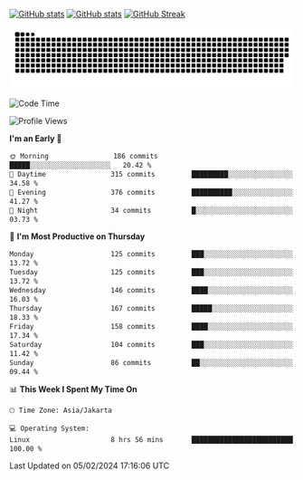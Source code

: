 [![GitHub stats](https://github-readme-stats.vercel.app/api?username=aurelioklv&card_width=500&show_icons=true&rank_icon=github&theme=solarized-dark#gh-dark-mode-only)](https://github.com/anuraghazra/github-readme-stats#gh-dark-mode-only)
[![GitHub stats](https://github-readme-stats.vercel.app/api?username=aurelioklv&card_width=500&show_icons=true&rank_icon=github&theme=buefy#gh-light-mode-only)](https://github.com/anuraghazra/github-readme-stats#gh-light-mode-only)
[![GitHub Streak](https://streak-stats.demolab.com/?user=aurelioklv&card_width=336&theme=solarized-dark)](https://git.io/streak-stats)

<picture>
  <source media="(prefers-color-scheme: dark)" srcset="https://raw.githubusercontent.com/aurelioklv/aurelioklv/snake-output/github-contribution-grid-snake-dark.svg">
  <source media="(prefers-color-scheme: light)" srcset="https://raw.githubusercontent.com/aurelioklv/aurelioklv/snake-output/github-contribution-grid-snake.svg">
  <img alt="github contribution grid snake animation" src="https://raw.githubusercontent.com/aurelioklv/aurelioklv/snake-output/github-contribution-grid-snake.svg">
</picture>

<!--START_SECTION:waka-->
![Code Time](http://img.shields.io/badge/Code%20Time-421%20hrs%2059%20mins-blue)

![Profile Views](http://img.shields.io/badge/Profile%20Views-2-blue)

**I'm an Early 🐤** 

```text
🌞 Morning                186 commits         █████░░░░░░░░░░░░░░░░░░░░   20.42 % 
🌆 Daytime                315 commits         █████████░░░░░░░░░░░░░░░░   34.58 % 
🌃 Evening                376 commits         ██████████░░░░░░░░░░░░░░░   41.27 % 
🌙 Night                  34 commits          █░░░░░░░░░░░░░░░░░░░░░░░░   03.73 % 
```
📅 **I'm Most Productive on Thursday** 

```text
Monday                   125 commits         ███░░░░░░░░░░░░░░░░░░░░░░   13.72 % 
Tuesday                  125 commits         ███░░░░░░░░░░░░░░░░░░░░░░   13.72 % 
Wednesday                146 commits         ████░░░░░░░░░░░░░░░░░░░░░   16.03 % 
Thursday                 167 commits         █████░░░░░░░░░░░░░░░░░░░░   18.33 % 
Friday                   158 commits         ████░░░░░░░░░░░░░░░░░░░░░   17.34 % 
Saturday                 104 commits         ███░░░░░░░░░░░░░░░░░░░░░░   11.42 % 
Sunday                   86 commits          ██░░░░░░░░░░░░░░░░░░░░░░░   09.44 % 
```


📊 **This Week I Spent My Time On** 

```text
🕑︎ Time Zone: Asia/Jakarta

💻 Operating System: 
Linux                    8 hrs 56 mins       █████████████████████████   100.00 % 
```


 Last Updated on 05/02/2024 17:16:06 UTC
<!--END_SECTION:waka-->

